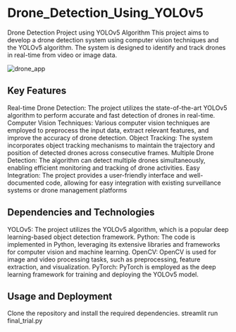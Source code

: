 # Drone_Detection_Using_YOLOv5


Drone Detection Project using YOLOv5 Algorithm
This project aims to develop a drone detection system using computer vision techniques and the YOLOv5 algorithm. The system is designed to identify and track drones in real-time from video or image data.






![drone_app](https://github.com/akashthakur4553/Drone_Detection_Using_YOLOv5/assets/117273921/0bf5234e-05cd-4614-be81-29de50728fb4)





## Key Features
Real-time Drone Detection: The project utilizes the state-of-the-art YOLOv5 algorithm to perform accurate and fast detection of drones in real-time.
Computer Vision Techniques: Various computer vision techniques are employed to preprocess the input data, extract relevant features, and improve the accuracy of drone detection.
Object Tracking: The system incorporates object tracking mechanisms to maintain the trajectory and position of detected drones across consecutive frames.
Multiple Drone Detection: The algorithm can detect multiple drones simultaneously, enabling efficient monitoring and tracking of drone activities.
Easy Integration: The project provides a user-friendly interface and well-documented code, allowing for easy integration with existing surveillance systems or drone management platforms

## Dependencies and Technologies
YOLOv5: The project utilizes the YOLOv5 algorithm, which is a popular deep learning-based object detection framework.
Python: The code is implemented in Python, leveraging its extensive libraries and frameworks for computer vision and machine learning.
OpenCV: OpenCV is used for image and video processing tasks, such as preprocessing, feature extraction, and visualization.
PyTorch: PyTorch is employed as the deep learning framework for training and deploying the YOLOv5 model.

## Usage and Deployment
Clone the repository and install the required dependencies.
streamlit run final_trial.py

